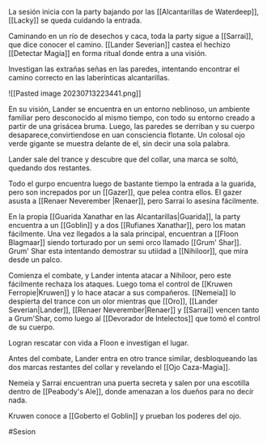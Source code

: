 La sesión inicia con la party bajando por las [[Alcantarillas de Waterdeep]], [[Lacky]] se queda cuidando la entrada.

Caminando en un río de desechos y caca, toda la party sigue a [[Sarrai]], que dice conocer el camino. [[Lander Severian]] castea el hechizo [[Detectar Magia]] en forma ritual donde entra a una visión.

Investigan las extrañas señas en las paredes, intentando encontrar el camino correcto en las laberínticas alcantarillas.

![[Pasted image 20230713223441.png]]

En su visión, Lander se encuentra en un entorno neblinoso, un ambiente familiar pero desconocido al mismo tiempo, con todo su entorno creado a partir de una grisácea bruma. Luego, las paredes se derriban y su cuerpo desaparece,convirtiendose en uan consciencia flotante. Un colosal ojo verde gigante se muestra delante de el, sin decir una sola palabra.

Lander sale del trance y descubre que del collar, una marca se soltó, quedando dos restantes.

Todo el gurpo encuentra luego de bastante tiempo la entrada a la guarida, pero son increpados por un [[Gazer]], que pelea contra ellos. El gazer asusta a [[Renaer Neverember |Renaer]], pero Sarrai lo asesina fácilmente.

En la propia [[Guarida Xanathar en las Alcantarillas|Guarida]], la party encuentra a un [[Goblin]] y a dos [[Rufianes Xanathar]], pero los matan fácilmente. Una vez llegados a la sala principal, encuentran a [[Floon Blagmaar]] siendo torturado por un semi orco llamado [[Grum' Shar]]. Grum' Shar esta intentando demostrar su utiidad a [[Nihiloor]], que mira desde un palco.

Comienza el combate, y Lander intenta atacar a Nihiloor, pero este fácilmente rechaza los ataques. Luego toma el control de [[Kruwen Ferropie|Kruwen]] y lo hace atacar a sus compañeros. [[Nemeia]] lo despierta del trance con un olor mientras que [[Oro]], [[Lander Severian|Lander]], [[Renaer Neverember|Renaer]] y [[Sarrai]] vencen tanto a Grum'Shar, como luego al [[Devorador de Intelectos]] que tomó el control de su cuerpo.

Logran rescatar con vida a Floon e investigan el lugar.

Antes del combate, Lander entra en otro trance similar, desbloqueando las dos marcas restantes del collar y revelando el [[Ojo Caza-Magia]].

Nemeia y Sarrai encuentran una puerta secreta y salen por una escotilla dentro de [[Peabody's Ale]], donde amenazan a los dueños para no decír nada.

Kruwen conoce a [[Goberto el Goblin]] y prueban los poderes del ojo.

#Sesion 